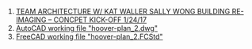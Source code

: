 1. [TEAM ARCHITECTURE W/ KAT WALLER SALLY WONG BUILDING RE-IMAGING – CONCPET KICK-OFF 1/24/17](https://github.com/BEICBIM/2016-2017ACE_CA_SD_Hoover/blob/master/Docs/TeamWorkingDocs/ArchitectureTeam/20170124Notes.md)
2. [AutoCAD working file "hoover-plan_2.dwg"](https://github.com/BEICBIM/2016-2017ACE_CA_SD_Hoover/blob/master/Docs/TeamWorkingDocs/ArchitectureTeam/hoover-plan_2.dwg)
3. [FreeCAD working file "hoover-plan_2.FCStd"](https://github.com/BEICBIM/2016-2017ACE_CA_SD_Hoover/blob/master/Docs/TeamWorkingDocs/ArchitectureTeam/hoover-plan_2.FCStd)
